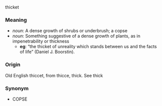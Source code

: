 thicket
### Meaning
+ _noun_: A dense growth of shrubs or underbrush; a copse
+ _noun_: Something suggestive of a dense growth of plants, as in impenetrability or thickness
    + __eg__: “the thicket of unreality which stands between us and the facts of life” (Daniel J. Boorstin).

### Origin

Old English thiccet, from thicce, thick. See thick

### Synonym

+ COPSE


